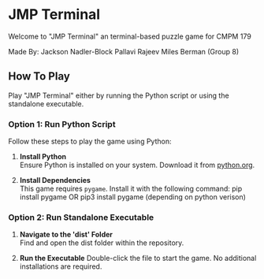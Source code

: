 # JMP Terminal

Welcome to "JMP Terminal" an terminal-based puzzle game for CMPM 179

Made By:
Jackson Nadler-Block
Pallavi Rajeev
Miles Berman
(Group 8)

## How To Play

Play "JMP Terminal" either by running the Python script or using the standalone executable.

### Option 1: Run Python Script

Follow these steps to play the game using Python:

1. **Install Python**  
   Ensure Python is installed on your system. Download it from [python.org](https://www.python.org/downloads/).

2. **Install Dependencies**  
   This game requires `pygame`. Install it with the following command:
   pip install pygame OR pip3 install pygame (depending on python verison)

### Option 2: Run Standalone Executable

1. **Navigate to the 'dist' Folder**  
   Find and open the dist folder within the repository.

2. **Run the Executable**
   Double-click the file to start the game. No additional installations are required.
